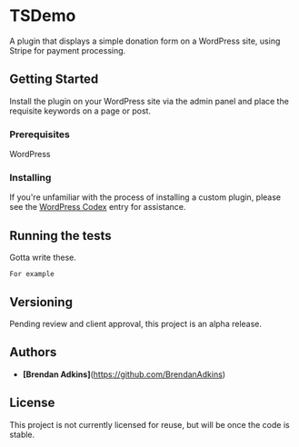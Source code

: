 # TSDemo

A plugin that displays a simple donation form on a WordPress site, using Stripe for payment processing.

## Getting Started

Install the plugin on your WordPress site via the admin panel and place the requisite keywords on a page or post.

### Prerequisites

WordPress

### Installing

If you're unfamiliar with the process of installing a custom plugin, please see the [WordPress Codex](https://codex.wordpress.org/Managing_Plugins#Manual_Plugin_Installation) entry for assistance.

## Running the tests

Gotta write these.

```
For example
```

## Versioning

Pending review and client approval, this project is an alpha release.

## Authors

* **[Brendan Adkins]**(https://github.com/BrendanAdkins)

## License

This project is not currently licensed for reuse, but will be once the code is stable.
